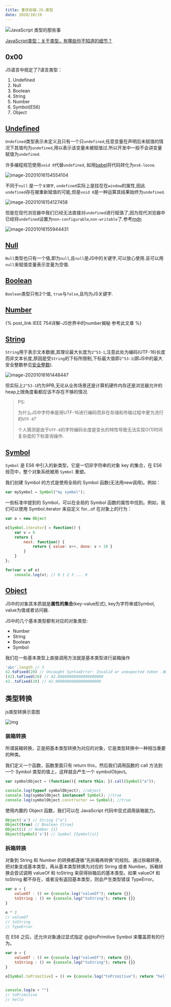 ```yaml
---
title: 重学前端-JS-类型
date: 2020/10/19
---
```


![JavaScript 类型的那些事](https://tech.youzan.com/content/images/2016/01/aa.png)

[JavaScript类型：关于类型，有哪些你不知道的细节？](https://time.geekbang.org/column/article/78884)

## 0x00

JS语言中规定了7语言类型：

1. Undefined
2. Null
3. Boolean
4. String
5. Number
6. Symbol(ES6)
7. Object



## [Undefined](https://developer.mozilla.org/zh-CN/docs/Web/JavaScript/Reference/Global_Objects/undefined)

`Undefined`类型表示未定义且只有一个只`undefined`,任意变量在声明后未赋值的情况下其值均为`undefined`,用以表示该变量未被赋值过.所以开发中一般不会讲变量赋值为`undefined`.



许多编程规范使用`void 0`代替`undefined`, 如用[babel](https://www.babeljs.cn/repl#?browsers=&build=&builtIns=false&spec=false&loose=false&code_lz=GYVwdgxgLglg9mABMOcAUBDRBeRAmASgG8AoRRCBAZzgBsBTAOlrgHNMCBuEgXyA&debug=false&forceAllTransforms=false&shippedProposals=false&circleciRepo=&evaluate=false&fileSize=false&timeTravel=false&sourceType=module&lineWrap=true&presets=react%2Ces2015-loose&prettier=false&targets=&version=7.12.1&externalPlugins=)将代码转化为`es6-loose`.

![image-20201016154554104](https://tva1.sinaimg.cn/large/007S8ZIlly1gjr7zx0wc6j30ya069jrw.jpg)



不同于`null` 是一个`关键字`, `undefined`实际上是挂在在`window`的属性,因此`undefined`存在被重新赋值的可能,但是`void 0`是一种运算其结果始终为`undefined`.

![image-20201016154127458](https://tva1.sinaimg.cn/large/007S8ZIlly1gjr7va7sh7j306u054q30.jpg)



但是在现代浏览器中我们已经无法直接对`undefined`进行赋值了,因为现代浏览器中已经将`undefined`设置为`non-configurable`,`non-writable`了.参考[mdn](https://developer.mozilla.org/en-US/docs/Web/JavaScript/Reference/Global_Objects/undefined)

![image-20201016155944431](https://tva1.sinaimg.cn/large/007S8ZIlly1gjr8ebc2r6j30h504tjry.jpg)



## [Null](https://developer.mozilla.org/zh-CN/docs/Web/JavaScript/Reference/Global_Objects/null)

`Null`类型也只有一个值,即为`null`,且`null`是JS中的关键字,可以放心使用.且可以用`null`来赋值变量表示变量为空值.



## [Boolean](https://developer.mozilla.org/zh-CN/docs/Glossary/Boolean)

`Boolean`类型只有2个值, `true`与`false`,且均为JS关键字.



## [Number](https://developer.mozilla.org/zh-CN/docs/Glossary/Number)

 {% post_link IEEE 754详解-JS世界中的number揭秘 参考此文章 %}





## [String](https://developer.mozilla.org/zh-CN/docs/Web/JavaScript/Reference/Global_Objects/String)

`String`用于表示文本数据,其理论最大长度为`2^53-1`,注意此处为编码(UTF-16)长度而非文本长度,原因是受`String`的下标所限制,下标最大值即`2^53-1`(即JS中的最大安全整数参见[安全整数](#安全整数)).

![image-20201016161448447](https://tva1.sinaimg.cn/large/007S8ZIlly1gjr8tzkimjj3080047aa6.jpg)

但实际上`2^53-1`约为9PB,无论从业务场景还是计算机硬件内存还是浏览器允许的heap上限角度看都应该不存在不够的情况.



>PS:
>
>为什么JS中字符串是用UTF-16进行编码而非在存储和传输过程中更为流行的`UTF-8`?
>
>个人猜测是由于`UTF-8`的字符编码长度是变长的特性导致无法实现O(1)时间复杂度的下标查询操作.



## [Symbol](https://developer.mozilla.org/zh-CN/docs/Glossary/Symbol)

`Symbol` 是 ES6 中引入的新类型，它是一切非字符串的对象 key 的集合，在 ES6 规范中，整个对象系统被用 `Symbol` 重塑。

我们创建 Symbol 的方式是使用全局的 Symbol 函数(无法用new调用)。例如：

```js
var mySymbol = Symbol("my symbol");
```

一些标准中提到的 Symbol，可以在全局的 Symbol 函数的属性中找到。例如，我们可以使用 Symbol.iterator 来自定义 for…of 在对象上的行为：

```js
var o = new Object

o[Symbol.iterator] = function() {
    var v = 0
    return {
        next: function() {
            return { value: v++, done: v > 10 }
        }
    }        
};

for(var v of o) 
    console.log(v); // 0 1 2 3 ... 9
```



## [Object](https://developer.mozilla.org/zh-CN/docs/Web/JavaScript/Reference/Global_Objects/Object)

JS中的对象其本质就是**属性的集合**(key-value形式), key为字符串或Symbol, value为值或者访问器.



JS中的几个基本类型都有对应的对象类型:

- Number
- String
- Boolean
- Symbol

我们在一些基本类型上直接调用方法就是基本类型进行装箱操作

```js
'abc'.length // 3
42.toFixed(20) // Uncaught SyntaxError: Invalid or unexpected token .被认作小数点而不是属性访问
(42).toFixed(20) // 42.00000000000000000000
42..toFixed(20) // 42.00000000000000000000
```



## 类型转换

js类型转换示意图

![img](https://static001.geekbang.org/resource/image/71/20/71bafbd2404dc3ffa5ccf5d0ba077720.jpg)



### 装箱转换

所谓装箱转换，正是把基本类型转换为对应的对象，它是类型转换中一种相当重要的种类。

我们定义一个函数，函数里面只有 return this，然后我们调用函数的 call 方法到一个 Symbol 类型的值上，这样就会产生一个 symbolObject。

```js
var symbolObject = (function(){ return this; }).call(Symbol("a"));

console.log(typeof symbolObject); //object
console.log(symbolObject instanceof Symbol); //true
console.log(symbolObject.constructor == Symbol); //true
```



使用内置的 Object 函数，我们可以在 JavaScript 代码中显式调用装箱能力。

```js
Object('a') // String {"a"}
Object(true) // Boolean {true}
Object(1) // Number {1}
Object(Symbol('s')) // Symbol {Symbol(s)}
```

### 

### 拆箱转换

对象到 String 和 Number 的转换都遵循“先拆箱再转换”的规则。通过拆箱转换，把对象变成基本类型，再从基本类型转换为对应的 String 或者 Number。拆箱转换会尝试调用 valueOf 和 toString 来获得拆箱后的基本类型。如果 valueOf 和 toString 都不存在，或者没有返回基本类型，则会产生类型错误 TypeError。

```js
var o = {
    valueOf : () => {console.log("valueOf"); return {}},
    toString : () => {console.log("toString"); return {}}
}

o * 2
// valueOf
// toString
// TypeError
```

在 ES6 之后，还允许对象通过显式指定 @@toPrimitive Symbol 来覆盖原有的行为。

```js
var o = {
    valueOf : () => {console.log("valueOf"); return {}},
    toString : () => {console.log("toString"); return {}}
}

o[Symbol.toPrimitive] = () => {console.log("toPrimitive"); return "hello"}


console.log(o + "")
// toPrimitive
// hello
```







